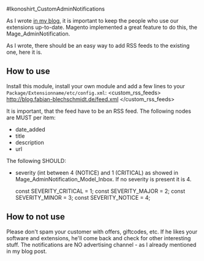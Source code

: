 #Ikonoshirt_CustomAdminNotifications

As I wrote [in my blog](http://blog.fabian-blechschmidt.de/articles/Adminnotification-or-Magento-is-phoning-home.html), it is important to keep the people who use our extensions up-to-date. Magento implemented a great feature to do this, the Mage_AdminNotification.

As I wrote, there should be an easy way to add RSS feeds to the existing one, here it is.

## How to use
Install this module, install your own module and add a few lines to your `Package/Extensionname/etc/config.xml`:
    <default>
        <ikonoshirt>
            <custom_rss_feeds>
                <feeds>
                    <fbfeed>http://blog.fabian-blechschmidt.de/feed.xml</fbfeed>
                </feeds>
            </custom_rss_feeds>
        </ikonoshirt>
    </default>

It is important, that the feed have to be an RSS feed. The following nodes are MUST per item:

* date_added
* title
* description
* url

The following SHOULD:
* severity (int between 4 (NOTICE) and 1 (CRITICAL) as showed in Mage_AdminNotification_Model_Inbox. If no severity is present it is 4.

    const SEVERITY_CRITICAL = 1;
    const SEVERITY_MAJOR    = 2;
    const SEVERITY_MINOR    = 3;
    const SEVERITY_NOTICE   = 4;

## How to not use

Please don't spam your customer with offers, giftcodes, etc. If he likes your software and extensions, he'll come back and check for other interesting stuff. The notifications are NO advertising channel - as I already mentioned in my blog post.